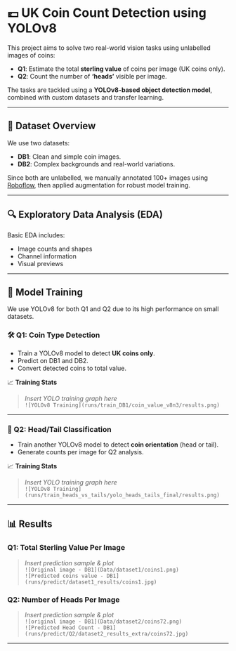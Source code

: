 # 💷 UK Coin Count Detection using YOLOv8

This project aims to solve two real-world vision tasks using unlabelled images of coins:
- **Q1**: Estimate the total **sterling value** of coins per image (UK coins only).
- **Q2**: Count the number of **‘heads’** visible per image.

The tasks are tackled using a **YOLOv8-based object detection model**, combined with custom datasets and transfer learning.

---

## 📂 Dataset Overview

We use two datasets:
- **DB1**: Clean and simple coin images.
- **DB2**: Complex backgrounds and real-world variations.

Since both are unlabelled, we manually annotated 100+ images using [Roboflow](https://roboflow.com), then applied augmentation for robust model training.

---

## 🔍 Exploratory Data Analysis (EDA)

Basic EDA includes:
- Image counts and shapes
- Channel information
- Visual previews

---

## 🚀 Model Training

We use YOLOv8 for both Q1 and Q2 due to its high performance on small datasets.

### 🛠️ Q1: Coin Type Detection
- Train a YOLOv8 model to detect **UK coins only**.
- Predict on DB1 and DB2.
- Convert detected coins to total value.

📈 **Training Stats**  
> _Insert YOLO training graph here_  
> `![YOLOv8 Training](runs/train_DB1/coin_value_v8n3/results.png)`

---

### 🎯 Q2: Head/Tail Classification
- Train another YOLOv8 model to detect **coin orientation** (head or tail).
- Generate counts per image for Q2 analysis.

📈 **Training Stats**  
> _Insert YOLO training graph here_  
> `![YOLOv8 Training](runs/train_heads_vs_tails/yolo_heads_tails_final/results.png)`

---

## 📊 Results

### Q1: Total Sterling Value Per Image
> _Insert prediction sample & plot_  
> `![Original image - DB1](Data/dataset1/coins1.png)`  
> `![Predicted coins value - DB1](runs/predict/dataset1_results/coins1.jpg)`

### Q2: Number of Heads Per Image
> _Insert prediction sample & plot_  
> `![original image - DB1](Data/dataset2/coins72.png)`  
> `![Predicted Head Count - DB1](runs/predict/Q2/dataset2_results_extra/coins72.jpg)`

---
